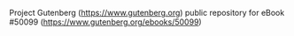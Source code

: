 Project Gutenberg (https://www.gutenberg.org) public repository for eBook #50099 (https://www.gutenberg.org/ebooks/50099)
